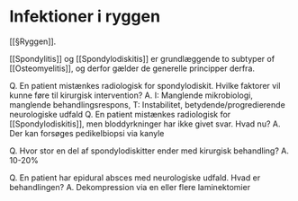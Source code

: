 # Infektioner i ryggen
[[§Ryggen]].

[[Spondylitis]] og [[Spondylodiskitis]] er grundlæggende to subtyper of [[Osteomyelitis]], og derfor gælder de generelle principper derfra.

Q. En patient mistænkes radiologisk for spondylodiskit. Hvilke faktorer vil kunne føre til kirurgisk intervention? 
A. I: Manglende mikrobiologi, manglende behandlingsrespons, T: Instabilitet, betydende/progredierende neurologiske udfald
Q. En patient mistænkes radiologisk for [[Spondylodiskitis]], men bloddyrkninger har ikke givet svar. Hvad nu? 
A. Der kan forsøges pedikelbiopsi via kanyle

Q. Hvor stor en del af spondylodiskitter ender med kirurgisk behandling?
A. 10-20%

Q. En patient har epidural absces med neurologiske udfald. Hvad er behandlingen? 
A. Dekompression via en eller flere laminektomier 

<!-- #anki/tag/med/Orto #anki/deck/Medicine -->

<!-- {BearID:22F22F3D-0C86-462F-8DC3-7DA7B4156174-98900-0000BF5328C46D61} -->
